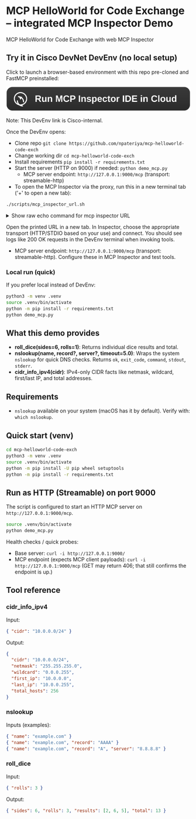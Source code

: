 # MCP HelloWorld for Code Exchange – integrated MCP Inspector Demo
MCP HelloWorld for Code Exchange with web MCP Inspector

## Try it in Cisco DevNet DevEnv (no local setup)
Click to launch a browser-based environment with this repo pre-cloned and FastMCP preinstalled:

[![Run MCP Inspector IDE in Cloud](assets/run-in-cloud-ide.svg)](https://testing-developer.cisco.com/devenv/?id=devenv-base-mcp-inspector&GITHUB_SOURCE_REPO=https://github.com/npateriya/mcp-helloworld-code-exch)

Note: This DevEnv link is Cisco-internal.

Once the DevEnv opens:
- Clone repo `git clone https://github.com/npateriya/mcp-helloworld-code-exch`
- Change working dir `cd mcp-helloworld-code-exch`
- Install requirements `pip install -r requirements.txt`
- Start the server (HTTP on 9000) if needed: `python demo_mcp.py`
  - MCP server endpoint: `http://127.0.0.1:9000/mcp` (transport: streamable-http)
- To open the MCP Inspector via the proxy, run this in a new terminal tab ('+' to open a new tab):

```bash
./scripts/mcp_inspector_url.sh
```

<details>
<summary>Show raw echo command for mcp inspector URL</summary>

```bash
echo "${DEVENV_APP_8080_URL}?MCP_PROXY_AUTH_TOKEN=${DEVENV_PASSWORD}&MCP_PROXY_FULL_ADDRESS=${DEVENV_APP_8081_URL}"
```

</details>

Open the printed URL in a new tab. In Inspector, choose the appropriate transport (HTTP/STDIO based on your use) and connect. You should see logs like 200 OK requests in the DevEnv terminal when invoking tools.
  - MCP server endpoint: `http://127.0.0.1:9000/mcp` (transport: streamable-http). Configure these in MCP Inspector and test tools.

### Local run (quick)
If you prefer local instead of DevEnv:
```bash
python3 -m venv .venv
source .venv/bin/activate
python -m pip install -r requirements.txt
python demo_mcp.py
```



## What this demo provides
- **roll_dice(sides=6, rolls=1)**: Returns individual dice results and total.
- **nslookup(name, record?, server?, timeout=5.0)**: Wraps the system `nslookup` for quick DNS checks. Returns `ok`, `exit_code`, `command`, `stdout`, `stderr`.
- **cidr_info_ipv4(cidr)**: IPv4-only CIDR facts like netmask, wildcard, first/last IP, and total addresses.

## Requirements
- `nslookup` available on your system (macOS has it by default). Verify with: `which nslookup`.

## Quick start (venv)
```bash
cd mcp-helloworld-code-exch
python3 -m venv .venv
source .venv/bin/activate
python -m pip install -U pip wheel setuptools
python -m pip install -r requirements.txt
```

## Run as HTTP (Streamable) on port 9000
The script is configured to start an HTTP MCP server on `http://127.0.0.1:9000/mcp`.

```bash
source .venv/bin/activate
python demo_mcp.py
```

Health checks / quick probes:
- Base server: `curl -i http://127.0.0.1:9000/`
- MCP endpoint (expects MCP client payloads): `curl -i http://127.0.0.1:9000/mcp` (GET may return 406; that still confirms the endpoint is up.)


## Tool reference
### cidr_info_ipv4
Input:
```json
{ "cidr": "10.0.0.0/24" }
```
Output:
```json
{
  "cidr": "10.0.0.0/24",
  "netmask": "255.255.255.0",
  "wildcard": "0.0.0.255",
  "first_ip": "10.0.0.0",
  "last_ip": "10.0.0.255",
  "total_hosts": 256
}
```

### nslookup
Inputs (examples):
```json
{ "name": "example.com" }
{ "name": "example.com", "record": "AAAA" }
{ "name": "example.com", "record": "A", "server": "8.8.8.8" }
```

### roll_dice
Input:
```json
{ "rolls": 3 }
```
Output:
```json
{ "sides": 6, "rolls": 3, "results": [2, 6, 5], "total": 13 }
```

